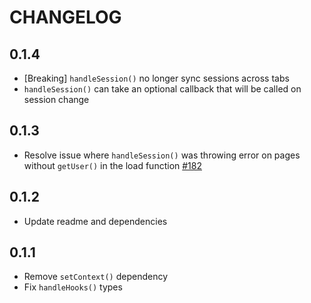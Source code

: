 # CHANGELOG

## 0.1.4

- [Breaking] `handleSession()` no longer sync sessions across tabs
- `handleSession()` can take an optional callback that will be called on session change 

## 0.1.3

- Resolve issue where `handleSession()` was throwing error on pages without `getUser()` in the load function [#182](https://github.com/pilcrowOnPaper/lucia-auth/issues/182#issuecomment-1296033717)


## 0.1.2

- Update readme and dependencies

## 0.1.1

- Remove `setContext()` dependency
- Fix `handleHooks()` types